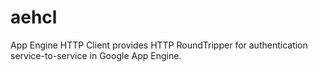 # aehcl
App Engine HTTP Client provides HTTP RoundTripper for authentication service-to-service in Google App Engine.

